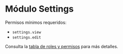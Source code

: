 # Módulo Settings

Permisos mínimos requeridos:
- `settings.view`
- `settings.edit`

Consulta la [tabla de roles y permisos](../../docs/roles_permisos.md) para más detalles.
